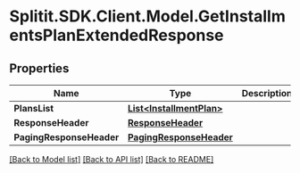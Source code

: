 # Splitit.SDK.Client.Model.GetInstallmentsPlanExtendedResponse
## Properties

Name | Type | Description | Notes
------------ | ------------- | ------------- | -------------
**PlansList** | [**List&lt;InstallmentPlan&gt;**](InstallmentPlan.md) |  | [optional] 
**ResponseHeader** | [**ResponseHeader**](ResponseHeader.md) |  | [optional] 
**PagingResponseHeader** | [**PagingResponseHeader**](PagingResponseHeader.md) |  | [optional] 

[[Back to Model list]](../README.md#documentation-for-models) [[Back to API list]](../README.md#documentation-for-api-endpoints) [[Back to README]](../README.md)

